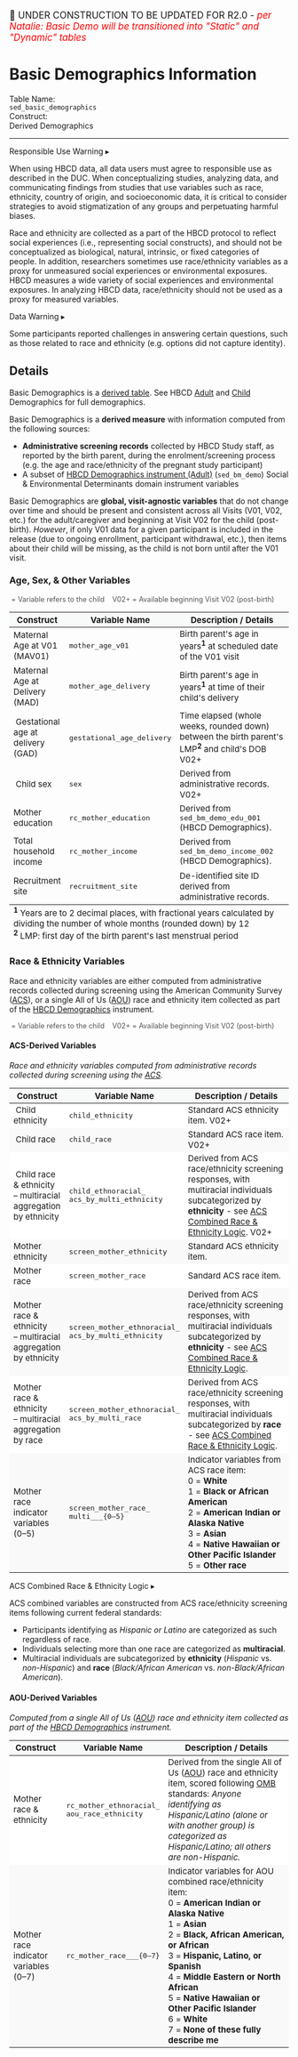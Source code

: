 <p style="font-size: 1.2em;">🚧 UNDER CONSTRUCTION TO BE UPDATED FOR R2.0 - <i style="color: red;">per Natalie: Basic Demo will be transitioned into "Static" and "Dynamic" tables</i></p>

# Basic Demographics Information

<div class="info-block">
  <div class="info-row">
    <div class="info-label"><i class="fa fa-table"></i> Table Name:</div>
    <div class="info-value"><code>sed_basic_demographics</code></div>
  </div>
  <div class="info-row">
    <div class="info-label"><i class="fa-solid fa-tape"></i> Construct:</div>
    <div class="info-value">Derived Demographics</div>
  </div>
</div>

---------------------------------------------

<div id="alert" class="alert-banner" onclick="toggleCollapse(this)">
  <span class="emoji"><i class="fas fa-exclamation-circle"></i></span>
  <span class="text-with-link">
  <span class="text">Responsible Use Warning</span>
  <a class="anchor-link" href="#alert" title="Copy link">
  <i class="fa-solid fa-link"></i>
  </a>
  </span>
  <span class="arrow">▸</span>
</div>
<div class="alert-collapsible-content">
<p>When using HBCD data, all data users must agree to responsible use as described in the DUC. When conceptualizing studies, analyzing data, and communicating findings from studies that use variables such as race, ethnicity, country of origin, and socioeconomic data, it is critical to consider strategies to avoid stigmatization of any groups and perpetuating harmful biases.</p> 
<p>Race and ethnicity are collected as a part of the HBCD protocol to reflect social experiences (i.e., representing social constructs), and should not be conceptualized as biological, natural, intrinsic, or fixed categories of people. In addition, researchers sometimes use race/ethnicity variables as a proxy for unmeasured social experiences or environmental exposures. HBCD measures a wide variety of social experiences and environmental exposures. In analyzing HBCD data, race/ethnicity should not be used as a proxy for measured variables.</p>
</div>

<div id="warning" class="warning-banner" onclick="toggleCollapse(this)">
    <span class="emoji"><i class="fas fa-exclamation-triangle"></i></span>
  <span class="text-with-link">
  <span class="text">Data Warning</i></span>
  <a class="anchor-link" href="#warning" title="Copy link">
  <i class="fa-solid fa-link"></i>
  </a>
  </span>
  <span class="arrow">▸</span>
</div>
<div class="warning-collapsible-content">
<p>Some participants reported challenges in answering certain questions, such as those related to race and ethnicity (e.g. options did not capture identity).</p> 
</div>

## Details

<p>
<div class="table-banner">
  <span class="emoji"><i class="fa-regular fa-lightbulb"></i></span>
  <span class="text">Basic Demographics is a <a href="../../../access/metadata/#exceptions-derived" target="_blank">derived table</a>. See HBCD <a href="../../SED/demo-cg/" target="_blank">Adult</a> and <a href="../../SED/demo-ch/" target="_blank">Child</a> Demographics for full demographics.</span>
</div>
</p>

Basic Demographics is a **derived measure** with information computed from the following sources: 

- **Administrative screening records** collected by HBCD Study staff, as reported by the birth parent, during the enrolment/screening process (e.g. the age and race/ethnicity of the pregnant study participant)
- A subset of <a href="../../SED/demo-cg/" target="_blank">HBCD Demographics instrument (Adult)</a> (`sed_bm_demo`) Social & Environmental Determinants domain instrument variables 

Basic Demographics are **global, visit-agnostic variables** that do not change over time and should be present and consistent across all Visits (V01, V02, etc.) for the adult/caregiver and beginning at Visit V02 for the child (post-birth). *However*, if only V01 data for a given participant is included in the release (due to ongoing enrollment, participant withdrawal, etc.), then items about their child will be missing, as the child is not born until after the V01 visit.

### Age, Sex, & Other Variables

<p style="font-size: 0.9em; color: #555;">
<i class="fa-solid fa-baby"></i>&nbsp;= Variable refers to the child &nbsp;&nbsp;
<span class="pill-badge">V02+</span>&nbsp;= Available beginning Visit V02 (post-birth)
</p>
<table class="compact-table-no-vertical-lines" style="width: 100%; border-collapse: collapse; table-layout: fixed; font-size: 15px;">
<tfoot><tr><td colspan="3" style="word-wrap: break-word; white-space: normal;">
  <sup><b>1</b></sup> Years are to 2 decimal places, with fractional years calculated by dividing the number of whole months (rounded down) by 12<br>
  <sup><b>2</b></sup> LMP: first day of the birth parent's last menstrual period</td></tr></tfoot>
<thead>
<tr style="background-color: #f8f9f9;">
  <th style="width: 20%;">Construct</th>
  <th style="width: 20%;">Variable Name</th>
  <th style="width: 60%;">Description / Details</th>
</tr>
</thead>
<tbody>
<tr>
  <td>Maternal Age at V01 (MAV01)</td>
  <td><code>mother_age_v01</code></td>
  <td style="word-wrap: break-word; white-space: normal;">Birth parent's age in years<sup><b>1</b></sup> at scheduled date of the V01 visit</td>
</tr>
<tr>
  <td>Maternal Age at Delivery (MAD)</td>
  <td><code>mother_age_delivery</code></td>
  <td style="word-wrap: break-word; white-space: normal;">Birth parent's age in years<sup><b>1</b></sup> at time of their child's delivery</td>
</tr>
<tr>
  <td><i class="fa-solid fa-baby"></i>&nbsp;Gestational age at delivery (GAD)</td>
  <td><code>gestational_age_delivery</code></td>
  <td style="word-wrap: break-word; white-space: normal;">Time elapsed (whole weeks, rounded down) between the birth parent's LMP<sup><b>2</b></sup> and child's DOB <span class="pill-badge">V02+</span></td>
</tr>
<tr>
  <td><i class="fa-solid fa-baby"></i>&nbsp;Child sex</td>
  <td><code>sex</code></td>
  <td>Derived from administrative records. <span class="pill-badge">V02+</span></td>
</tr>
<tr>
  <td>Mother education</td>
  <td><code>rc_mother_education</code></td>
  <td>Derived from <code>sed_bm_demo_edu_001</code> (HBCD Demographics).</td>
</tr>
<tr>
  <td>Total household income</td>
  <td><code>rc_mother_income</code></td>
  <td>Derived from <code>sed_bm_demo_income_002</code> (HBCD Demographics).</td>
</tr>
<tr>
  <td>Recruitment site</td>
  <td><code>recruitment_site</code></td>
  <td>De-identified site ID derived from administrative records.</td>
</tr>
</tbody>
</table>

### Race & Ethnicity Variables

Race and ethnicity variables are either computed from administrative records collected during screening using the American Community Survey ([ACS](https://www.census.gov/programs-surveys/acs.html)), or a single All of Us (<a href="https://support.researchallofus.org/hc/en-us/articles/360039299632-Race-and-ethnicity-generalizations" target="_blank">AOU</a>) race and ethnicity item collected as part of the <a href="../../SED/demo-cg/" target="_blank">HBCD Demographics</a> instrument.

<p style="font-size: 0.9em; color: #555;">
<i class="fa-solid fa-baby"></i>&nbsp;= Variable refers to the child &nbsp;&nbsp;
<span class="pill-badge">V02+</span>&nbsp;= Available beginning Visit V02 (post-birth)
</p>

#### ACS-Derived Variables
*Race and ethnicity variables computed from administrative records collected during screening using the [ACS](https://www.census.gov/programs-surveys/acs.html).*

<table class="compact-table-no-vertical-lines" style="width: 100%; border-collapse: collapse; table-layout: fixed; font-size: 15px;">
<thead>
  <tr style="background-color: #f8f9f9;">
    <th style="width: 20%;">Construct</th>
    <th style="width: 20%;">Variable Name</th>
    <th style="width: 60%;">Description / Details</th>
  </tr>
</thead>
<tbody>
<tr style="background-color: #ffffff;">
  <td><i class="fa-solid fa-baby"></i>&nbsp;Child ethnicity</td>
  <td><code>child_ethnicity</code></td>
  <td>Standard ACS ethnicity item. <span class="pill-badge">V02+</span></td>
</tr>
<tr style="background-color: #f9f9f9;">
  <td><i class="fa-solid fa-baby"></i>&nbsp;Child race</td>
  <td><code>child_race</code></td>
  <td>Standard ACS race item. <span class="pill-badge">V02+</span></td>
</tr>
<tr style="background-color: #ffffff;">
  <td><i class="fa-solid fa-baby"></i>&nbsp;Child race &amp; ethnicity<br>– multiracial aggregation by ethnicity</td>
  <td><code>child_ethnoracial_<br>acs_by_multi_ethnicity</code></td>
  <td style="word-wrap: break-word; white-space: normal;">Derived from ACS race/ethnicity screening responses, with multiracial individuals subcategorized by <b>ethnicity</b> - see <a href="#fedstandards">ACS Combined Race & Ethnicity Logic</a>. <span class="pill-badge">V02+</span></td>
</tr>
<tr style="background-color: #f9f9f9;">
  <td>Mother ethnicity</td>
  <td><code>screen_mother_ethnicity</code></td>
  <td>Standard ACS ethnicity item.</td>
</tr>
<tr style="background-color: #ffffff;">
  <td>Mother race</td>
  <td><code>screen_mother_race</code></td>
  <td>Sandard ACS race item.</td>
</tr>
<tr style="background-color: #f9f9f9;">
  <td>Mother race &amp; ethnicity<br>– multiracial aggregation by ethnicity</td>
  <td><code>screen_mother_ethnoracial_<br>acs_by_multi_ethnicity</code></td>
  <td style="word-wrap: break-word; white-space: normal;">Derived from ACS race/ethnicity screening responses, with multiracial individuals subcategorized by <b>ethnicity</b> - see <a href="#fedstandards">ACS Combined Race & Ethnicity Logic</a>.</td>
</tr>
<tr style="background-color: #ffffff;">
  <td>Mother race &amp; ethnicity<br>– multiracial aggregation by race</td>
  <td><code>screen_mother_ethnoracial_<br>acs_by_multi_race</code></td>
    <td style="word-wrap: break-word; white-space: normal;">Derived from ACS race/ethnicity screening responses, with multiracial individuals subcategorized by <b>race</b> - see <a href="#fedstandards">ACS Combined Race & Ethnicity Logic</a>.</td>
</tr>
<tr style="background-color: #f9f9f9;">
  <td>Mother race indicator<br>variables (0–5)</td>
  <td><code>screen_mother_race_<br>multi___{0–5}</code></td>
  <td>
    Indicator variables from ACS race item:<br>
    0 = <b>White</b><br>
    1 = <b>Black or African American</b><br>
    2 = <b>American Indian or Alaska Native</b><br>
    3 = <b>Asian</b><br>
    4 = <b>Native Hawaiian or Other Pacific Islander</b><br>
    5 = <b>Other race</b>
  </td>
</tr>
</tbody>
</table>

<div id="fedstandards" class="table-banner" onclick="toggleCollapse(this)">
  <span class="emoji"><i style="font-size: 0.9em;" class="fa fa-calculator"></i></span>
  <span class="text-with-link">
  <span class="text">ACS Combined Race & Ethnicity Logic</span>
  <a class="anchor-link" href="#fedstandards" title="Copy link">
  <i class="fa-solid fa-link"></i>
  </a>
  </span>
  <span class="arrow">▸</span>
</div>
<div class="table-collapsible-content">
<p>ACS combined variables are constructed from ACS race/ethnicity screening items following current federal standards:</p>
<ul>
<li>Participants identifying as <em>Hispanic or Latino</em> are categorized as such regardless of race.</li>
<li>Individuals selecting more than one race are categorized as <strong>multiracial</strong>.</li>
<li>Multiracial individuals are subcategorized by <strong>ethnicity</strong> (<em>Hispanic</em> vs. <em>non-Hispanic</em>)
  and <strong>race</strong> (<em>Black/African American</em> vs. <em>non-Black/African American</em>).</li>
</ul>
</div>
<p></p>

#### AOU-Derived Variables
*Computed from a single All of Us (<a href="https://support.researchallofus.org/hc/en-us/articles/360039299632-Race-and-ethnicity-generalizations" target="_blank">AOU</a>) race and ethnicity item collected as part of the <a href="../../SED/demo-cg/" target="_blank">HBCD Demographics</a> instrument.*

<table class="compact-table-no-vertical-lines" style="width: 100%; border-collapse: collapse; table-layout: fixed; font-size: 15px;">
<thead>
  <tr style="background-color: #f8f9f9;">
    <th style="width: 20%;">Construct</th>
    <th style="width: 20%;">Variable Name</th>
    <th style="width: 60%;">Description / Details</th>
  </tr>
</thead>
<tbody>
<tr style="background-color: #ffffff;">
  <td>Mother race &amp; ethnicity</td>
  <td><code>rc_mother_ethnoracial_<br>aou_race_ethnicity</code></td>
  <td style="word-wrap: break-word; white-space: normal;">
    Derived from the single All of Us (<a href="https://support.researchallofus.org/hc/en-us/articles/360039299632-Race-and-ethnicity-generalizations" target="_blank">AOU</a>) 
    race and ethnicity item, scored following 
    <a href="https://www.federalregister.gov/documents/2023/01/27/2023-01635/initial-proposals-for-updating-ombs-race-and-ethnicity-statistical-standards" target="_blank">OMB</a> standards:
    <i>Anyone identifying as Hispanic/Latino (alone or with another group) is categorized as Hispanic/Latino; all others are non-Hispanic.</i>
  </td>
</tr>
<tr style="background-color: #f9f9f9;">
  <td>Mother race indicator<br>variables (0–7)</td>
  <td><code>rc_mother_race___{0–7}</code></td>
  <td>
    Indicator variables for AOU combined race/ethnicity item:<br>
    0 = <b>American Indian or Alaska Native</b><br>
    1 = <b>Asian</b><br>
    2 = <b>Black, African American, or African</b><br>
    3 = <b>Hispanic, Latino, or Spanish</b><br>
    4 = <b>Middle Eastern or North African</b><br>
    5 = <b>Native Hawaiian or Other Pacific Islander</b><br>
    6 = <b>White</b><br>
    7 = <b>None of these fully describe me</b>
  </td>
</tr>
</tbody>
</table>

